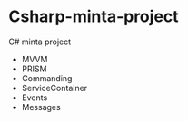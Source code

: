 # Csharp-minta-project
C# minta project

* MVVM
* PRISM
* Commanding
* ServiceContainer
* Events
* Messages
